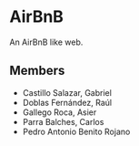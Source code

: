 # AirBnB

An AirBnB like web.

## Members

- Castillo Salazar, Gabriel
- Doblas Fernández, Raúl
- Gallego Roca, Asier
- Parra Balches, Carlos
- Pedro Antonio Benito Rojano


